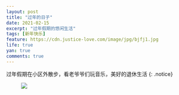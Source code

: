 ```yaml
---
layout: post
title: "过年的日子"
date: 2021-02-15
excerpt: "过年假期的悠闲生活"
tags: [新年快乐]
feature: https://cdn.justice-love.com/image/jpg/bjfj1.jpg
life: true
yan: true
comments: true
---
```

过年假期在小区外散步，看老爷爷们玩音乐，美好的退休生活
{: .notice}
<figure>
    <img src="{{ site.staticUrl }}/yanyan/image/guonianyouxian0.jpg" />
</figure>
